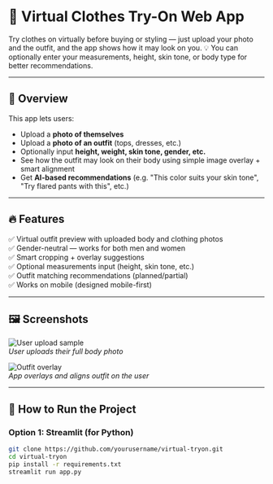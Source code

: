 # 👗 Virtual Clothes Try-On Web App

Try clothes on virtually before buying or styling — just upload your photo and the outfit, and the app shows how it may look on you. 💡 You can optionally enter your measurements, height, skin tone, or body type for better recommendations.

---

## 🧠 Overview

This app lets users:
- Upload a **photo of themselves**
- Upload a **photo of an outfit** (tops, dresses, etc.)
- Optionally input **height, weight, skin tone, gender, etc.**
- See how the outfit may look on their body using simple image overlay + smart alignment
- Get **AI-based recommendations** (e.g. "This color suits your skin tone", "Try flared pants with this", etc.)

---

## 🔥 Features

✅ Virtual outfit preview with uploaded body and clothing photos  
✅ Gender-neutral — works for both men and women  
✅ Smart cropping + overlay suggestions  
✅ Optional measurements input (height, skin tone, etc.)  
✅ Outfit matching recommendations (planned/partial)  
✅ Works on mobile (designed mobile-first)

---

## 🖼️ Screenshots

![User upload sample](https://your-image-link.com/user-photo-sample.png)  
*User uploads their full body photo*

![Outfit overlay](https://your-image-link.com/tryon-overlay-demo.png)  
*App overlays and aligns outfit on the user*

---

## 🚀 How to Run the Project

### Option 1: Streamlit (for Python)

```bash
git clone https://github.com/yourusername/virtual-tryon.git
cd virtual-tryon
pip install -r requirements.txt
streamlit run app.py